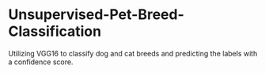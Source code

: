 # Unsupervised-Pet-Breed-Classification
Utilizing VGG16 to classify dog and cat breeds and predicting the labels with a confidence score.
